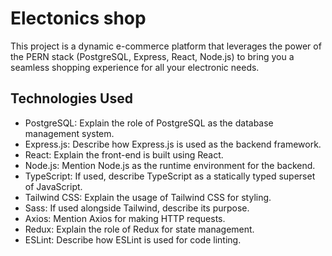 # Electonics shop

This project is a dynamic e-commerce platform that leverages the power of the PERN stack (PostgreSQL, Express, React, Node.js) to bring you a seamless shopping experience for all your electronic needs.

## Technologies Used

- PostgreSQL: Explain the role of PostgreSQL as the database management system.
- Express.js: Describe how Express.js is used as the backend framework.
- React: Explain the front-end is built using React.
- Node.js: Mention Node.js as the runtime environment for the backend.
- TypeScript: If used, describe TypeScript as a statically typed superset of JavaScript.
- Tailwind CSS: Explain the usage of Tailwind CSS for styling.
- Sass: If used alongside Tailwind, describe its purpose.
- Axios: Mention Axios for making HTTP requests.
- Redux: Explain the role of Redux for state management.
- ESLint: Describe how ESLint is used for code linting.
